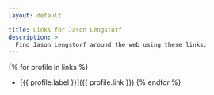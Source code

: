 ```yaml
---
layout: default

title: Links for Jason Lengstorf
description: >
  Find Jason Lengstorf around the web using these links.
---
```


{% for profile in links %}
- [{{ profile.label }}]({{ profile.link }})
{% endfor %}
